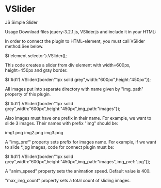 # VSlider
JS Simple Slider

Usage
Download files  jquery-3.2.1.js, VSlider.js and include it in your HTML:

<script src="./js/jquery-3.2.1.js"></script>
<script src="./js/VSlider.js"></script>

In order to connect the plugin to HTML-element, you must call VSlider method.See below.

$('element selector').VSlider();

This code creates a slider from div element with width=600px, height=450px and gray border.

$('#d1').VSlider({border:"1px solid grey",width:"600px",height:"450px"});

All images put into separate directory with name given by "img_path" property of this plugin.

$('#d1').VSlider({border:"1px solid grey",width:"600px",height:"450px",img_path:"images"});

Also images must have one prefix in their name. For example, we want to slide 3 images. Their names with prefix "img" should be:

img1.png
img2.png
img3.png

A "img_pref" property sets prefix for images name. For example, if we want to slide *.jpg images, code for connect plugin must be:

$('#d1').VSlider({border:"1px solid grey",width:"600px",height:"450px",img_path:"images",img_pref:"jpg"});

A "anim_speed" property sets the animation speed. Default value is 400.

"max_img_count" property sets a total count of sliding images.


